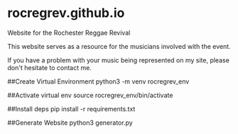 # rocregrev.github.io
Website for the Rochester Reggae Revival

This website serves as a resource for the musicians involved with the event.

If you have a problem with your music being represented on my site, please don't hesitate to contact me.

##Create Virtual Environment
python3 -m venv rocregrev_env

##Activate virtual env
source rocregrev_env/bin/activate

##Install deps
pip install -r requirements.txt

##Generate Website
python3 generator.py
